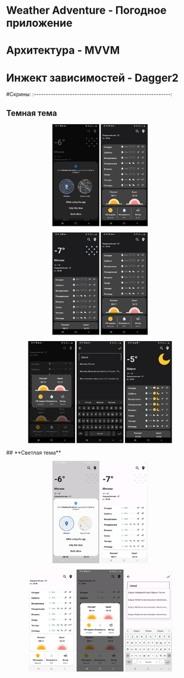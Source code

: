 # Weather Adventure - Погодное приложение

# Архитектура - MVVM

# Инжект зависимостей - Dagger2

#Скрины:
:---------------------------------------------------------:
## **Темная тема**
<p align="center"> 
  <img src="screenshots/geo_dark.jpg" width =25% height= 25%>
  <img src ="screenshots/main_second_dark.jpg" width =25% height= 25%>
  </p>

<p align="center"> 
  <img src ="screenshots/main_dark.jpg" width =25% height= 25%>
  <img src ="screenshots/main_second_dark.jpg" width =25% height= 25%>
  </p>

<p align="center"> 
  <img src ="screenshots/onItemClick_dark.jpg" width =25% height= 25%>
  <img src ="screenshots/search_dark.jpg" width =25% height= 25%>
  <img src ="screenshots/sharya_dark.jpg" width =25% height= 25%>
  </p>
## **Светлая тема**
<p align="center"> 
  <img src ="screenshots/geo_light.jpg" width =25% height= 25%>
  <img src ="screenshots/main_light.jpg" width =25% height= 25%>
  </p>
  
<p align="center">   
  <img src ="screenshots/main_second_light.jpg" width =25% height= 25%>
  <img src ="screenshots/onItemRecyclerClick_light.jpg" width =25% height= 25%>
  <img src ="screenshots/search_light.jpg" width =25% height= 25%>
  </p>
